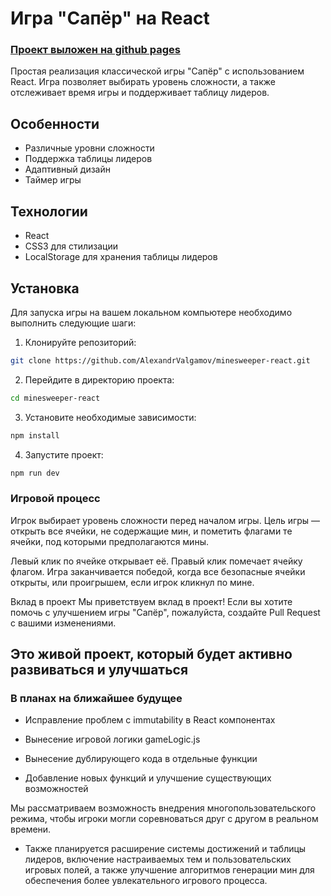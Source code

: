 # Игра "Сапёр" на React

### [Проект выложен на github pages](https://alexandrvalgamov.github.io/minesweeper-react/)

Простая реализация классической игры "Сапёр" с использованием React. Игра позволяет выбирать уровень сложности, а также отслеживает время игры и поддерживает таблицу лидеров.

## Особенности

- Различные уровни сложности
- Поддержка таблицы лидеров
- Адаптивный дизайн
- Таймер игры

## Технологии

- React
- CSS3 для стилизации
- LocalStorage для хранения таблицы лидеров

## Установка

Для запуска игры на вашем локальном компьютере необходимо выполнить следующие шаги:

1. Клонируйте репозиторий:
```sh
git clone https://github.com/AlexandrValgamov/minesweeper-react.git
```
2. Перейдите в директорию проекта:
``` bash
cd minesweeper-react
```
3. Установите необходимые зависимости:
``` bash
npm install
```
4. Запустите проект:
``` bash
npm run dev
```
### Игровой процесс
Игрок выбирает уровень сложности перед началом игры. Цель игры — открыть все ячейки, не содержащие мин, и пометить флагами те ячейки, под которыми предполагаются мины.

Левый клик по ячейке открывает её.
Правый клик помечает ячейку флагом.
Игра заканчивается победой, когда все безопасные ячейки открыты, или проигрышем, если игрок кликнул по мине.

Вклад в проект
Мы приветствуем вклад в проект! Если вы хотите помочь с улучшением игры "Сапёр", пожалуйста, создайте Pull Request с вашими изменениями.

## Это живой проект, который будет активно развиваться и улучшаться

### В планах на ближайшее будущее

- Исправление проблем с immutability в React компонентах

- Вынесение игровой логики gameLogic.js

- Вынесение дублирующего кода в отдельные функции

- Добавление новых функций и улучшение существующих возможностей

Мы рассматриваем возможность внедрения многопользовательского режима, чтобы игроки могли соревноваться друг с другом в реальном времени.

- Также планируется расширение системы достижений и таблицы лидеров, включение настраиваемых тем и пользовательских игровых полей, а также улучшение алгоритмов генерации мин для обеспечения более увлекательного игрового процесса.
